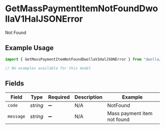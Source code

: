 # GetMassPaymentItemNotFoundDwollaV1HalJSONError

Not Found

## Example Usage

```typescript
import { GetMassPaymentItemNotFoundDwollaV1HalJSONError } from "dwolla/models/errors";

// No examples available for this model
```

## Fields

| Field                       | Type                        | Required                    | Description                 | Example                     |
| --------------------------- | --------------------------- | --------------------------- | --------------------------- | --------------------------- |
| `code`                      | *string*                    | :heavy_minus_sign:          | N/A                         | NotFound                    |
| `message`                   | *string*                    | :heavy_minus_sign:          | N/A                         | Mass payment item not found |